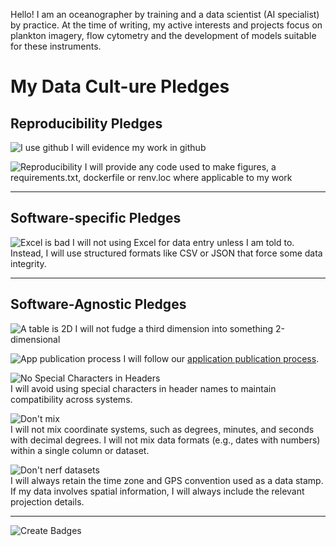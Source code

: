 Hello! I am an oceanographer by training and a data scientist (AI specialist) by practice.
At the time of writing, my active interests and projects focus on plankton imagery, flow cytometry and the development of models suitable for these instruments.

# My Data Cult-ure Pledges

## **Reproducibility Pledges**

![I use github](https://img.shields.io/badge/I_use_github-FDAE00?style=flat&logo=github) 
  I will evidence my work in github

![Reproducibility](https://img.shields.io/badge/Reproducibility-03A9F4?style=flat&logo=github) 
  I will provide any code used to make figures, a requirements.txt, dockerfile or renv.loc where applicable to my work


---

## **Software-specific Pledges**

![Excel is bad](https://img.shields.io/badge/Excel_is_bad.-8A2BE2?style=flat&logo=gitlfs) 
  I will not using Excel for data entry unless I am told to. Instead, I will use structured formats like CSV or JSON that force some data integrity.


---


## **Software-Agnostic Pledges**

![A table is 2D](https://img.shields.io/badge/A_table_is_2D-FDAE00?style=flat&logo=gitlfs) 
  I will not fudge a third dimension into something 2-dimensional

![App publication process](https://img.shields.io/badge/Application_publication_process-03A9F4?style=flat&logo=github) 
I will follow our [application publication process](https://cefas.sharepoint.com/sites/News/SitePages/Make-your-science-data-work-harder.aspx?web=1).

![No Special Characters in Headers](https://img.shields.io/badge/No_Special_Characters_in_Headers-FFEB3B)  
   I will avoid using special characters in header names to maintain compatibility across systems.

![Don't mix](https://img.shields.io/badge/No_Mixing_of_Coordinates-8BC34A)  
   I will not mix coordinate systems, such as degrees, minutes, and seconds with decimal degrees. I will not mix data formats (e.g., dates with numbers) within a single column or dataset.

![Don't nerf datasets](https://img.shields.io/badge/Include_Time_Zone_and_GPS-2196F3)  
I will always retain the time zone and GPS convention used as a data stamp. If my data involves spatial information, I will always include the relevant projection details.

---



![Create Badges](https://img.shields.io/badge/Create_Badges_at-shields.io-03A9F4?style=flat&logo=github)



